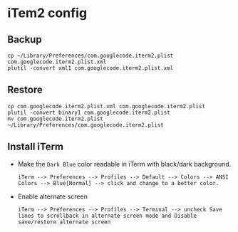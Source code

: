 # iTem2 config

## Backup

```
cp ~/Library/Preferences/com.googlecode.iterm2.plist com.googlecode.iterm2.plist.xml
plutil -convert xml1 com.googlecode.iterm2.plist.xml
```

## Restore

```
cp com.googlecode.iterm2.plist.xml com.googlecode.iterm2.plist
plutil -convert binary1 com.googlecode.iterm2.plist
mv com.googlecode.iterm2.plist ~/Library/Preferences/com.googlecode.iterm2.plist
```

## Install iTerm

* Make the `Dark Blue` color readable in iTerm with black/dark background.

    ```
    iTerm --> Preferences --> Profiles --> Default --> Colors --> ANSI Colors --> Blue[Normal] --> click and change to a better color.
    ```

* Enable alternate screen

    ```
    iTerm --> Preferences --> Profiles --> Terminal --> uncheck Save lines to scrollback in alternate screen mode and Disable save/restore alternate screen
    ```

